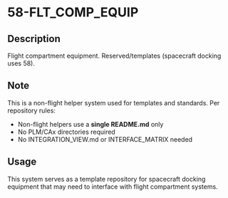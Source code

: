# 58-FLT_COMP_EQUIP

## Description

Flight compartment equipment. Reserved/templates (spacecraft docking uses 58).

## Note

This is a non-flight helper system used for templates and standards. Per repository rules:
- Non-flight helpers use a **single README.md** only
- No PLM/CAx directories required
- No INTEGRATION_VIEW.md or INTERFACE_MATRIX needed

## Usage

This system serves as a template repository for spacecraft docking equipment that may need to interface with flight compartment systems.
